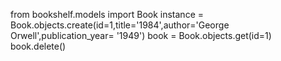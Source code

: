 from bookshelf.models import Book instance = Book.objects.create(id=1,title='1984',author='George Orwell',publication_year= '1949') book = Book.objects.get(id=1) book.delete()
